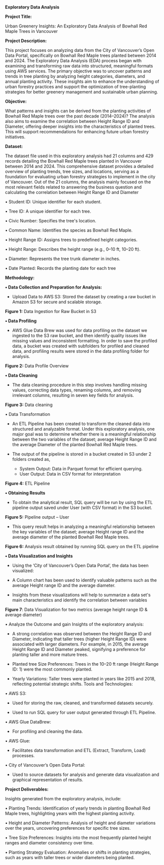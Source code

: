 **Exploratory Data Analysis**


**Project Title:** 

Urban Greenery Insights: An Exploratory Data Analysis of Bowhall Red Maple Trees in Vancouver



**Project Description:** 

This project focuses on analyzing data from the City of Vancouver’s Open Data Portal, specifically on Bowhall Red Maple trees planted between 2014 and 2024. The Exploratory Data Analysis (EDA) process began with examining and transforming raw data into structured, meaningful formats using AWS services. The primary objective was to uncover patterns and trends in tree planting by analyzing height categories, diameters, and annual planting activity. These insights aim to enhance the understanding of urban forestry practices and support the optimization of tree-planting strategies for better greenery management and sustainable urban planning.



**Objective:**


What patterns and insights can be derived from the planting activities of Bowhall Red Maple trees over the past decade (2014–2024)?
The analysis also aims to examine the correlation between Height Range ID and Diameter, offering deeper insights into the characteristics of planted trees. This will support recommendations for enhancing future urban forestry initiatives.

**Dataset:**

The dataset file used in this exploratory analysis had 21 columns and 429 records detailing the Bowhall Red Maple trees planted in Vancouver between 2014 and 2024. This comprehensive dataset provides a detailed overview of planting trends, tree sizes, and locations, serving as a foundation for evaluating urban forestry strategies to implement in the city of Vancouver. 
Out of the 21 columns, the analysis mainly focused on the most relevant fields related to answering the business question and calculating the correlation between Height Range ID and Diameter

•	Student ID: Unique identifier for each student.

•	Tree ID: A unique identifier for each tree.

•	Civic Number: Specifies the tree's location.

•	Common Name: Identifies the species as Bowhall Red Maple.

•	Height Range ID: Assigns trees to predefined height categories.

•	Height Range: Describes the height range (e.g., 0–10 ft, 10–20 ft).

•	Diameter: Represents the tree trunk diameter in inches.

•	Date Planted: Records the planting date for each tree


**Methodology:**

**•	Data Collection and Preparation for Analysis:**

- Upload Data to AWS S3: Stored the dataset by creating a raw bucket in Amazon S3 for secure and scalable storage.

**Figure 1:** Data Ingestion for Raw Bucket in S3

**•	Data Profiling**

-  AWS Glue Data Brew was used for data profiling on the dataset we ingested to the S3 raw bucket, and then identify quality issues like missing values and inconsistent formatting. In order to save the profiled data, a bucket was created with subfolders for profiled and cleaned data, and profiling results were stored in the data profiling folder for analysis.

**Figure 2:** Data Profile Overview

**•	Data Cleaning**

- The data cleaning procedure in this step involves handling missing values, correcting data types, renaming columns, and removing irrelevant columns, resulting in seven key fields for analysis.

**Figure 3:** Data cleaning 


•	Data Transformation

- An ETL Pipeline has been created to transform the cleaned data into structured and analyzable format. Under this exploratory analysis, one major goal was to determine whether there is a meaningful relationship between the two variables of the dataset; average Height Range ID and the average Diameter of the planted Bowhall Red Maple trees.

- The output of the pipeline is stored in a bucket created in S3 under 2 folders created as,
  - System Output: Data in Parquet format for efficient querying.
  - User Output: Data in CSV format for interpretation


**Figure 4:**  ETL Pipeline


**•	Obtaining Results**

- To obtain the analytical result, SQL query will be run by using the ETL pipeline output saved under User (with CSV format) in the S3 bucket.

**Figure 5:** Pipeline output – User

- This query result helps in analyzing a meaningful relationship between the key variables of the dataset; average Height range ID and the average diameter of the planted Bowhall Red Maple trees.


**Figure 6:** Analysis result obtained by running SQL query on the ETL pipeline  


**•	Data Visualization and Insights**

- Using the ‘City of Vancouver’s Open Data Portal’, the data has been visualized:

- A Column chart has been used to identify valuable patterns such as the average Height range ID and the average diameter.

- Insights from these visualizations will help to summarize a data set's main characteristics and identify the correlation between variables


**Figure 7**:  Data Visualization for two metrics (average height range ID & average diameter) 


•	Analyze the Outcome and gain Insights of the exploratory analysis:

- A strong correlation was observed between the Height Range ID and Diameter, indicating that taller trees (higher Height Range ID) were associated with larger diameters. For example, in 2015, the average Height Range ID and Diameter peaked, signifying a preference for planting taller and more mature trees.

- Planted tree Size Preferences: Trees in the 10–20 ft range (Height Range ID: 1) were the most commonly planted.

- Yearly Variations: Taller trees were planted in years like 2015 and 2018, reflecting potential strategic shifts.
Tools and Technologies:

•	AWS S3:

- Used for storing the raw, cleaned, and transformed datasets securely.

- Used to run SQL query for user output generated through ETL Pipeline.

•	AWS Glue DataBrew: 

- For profiling and cleaning the data.

•	AWS Glue:

- Facilitates data transformation and ETL (Extract, Transform, Load) processes.

•	City of Vancouver’s Open Data Portal:

- Used to source datasets for analysis and generate data visualization and graphical representation of results.


**Project Deliverables:**

Insights generated from the exploratory analysis, include:

•	Planting Trends: Identification of yearly trends in planting Bowhall Red Maple trees, highlighting years with the highest planting activity.

•	Height and Diameter Patterns: Analysis of height and diameter variations over the years, uncovering preferences for specific tree sizes.

•	Tree Size Preferences: Insights into the most frequently planted height ranges and diameter consistency over time.

•	Planting Strategy Evaluation: Anomalies or shifts in planting strategies, such as years with taller trees or wider diameters being planted.
